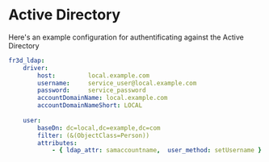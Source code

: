 Active Directory
=====================

Here's an example configuration for authentificating against the Active Directory

``` yaml
fr3d_ldap:
    driver:
        host:         local.example.com
        username:     service_user@local.example.com
        password:     service_password
        accountDomainName: local.example.com
        accountDomainNameShort: LOCAL
       
    user:
        baseDn: dc=local,dc=example,dc=com
        filter: (&(ObjectClass=Person))
        attributes:
            - { ldap_attr: samaccountname,  user_method: setUsername }

````
